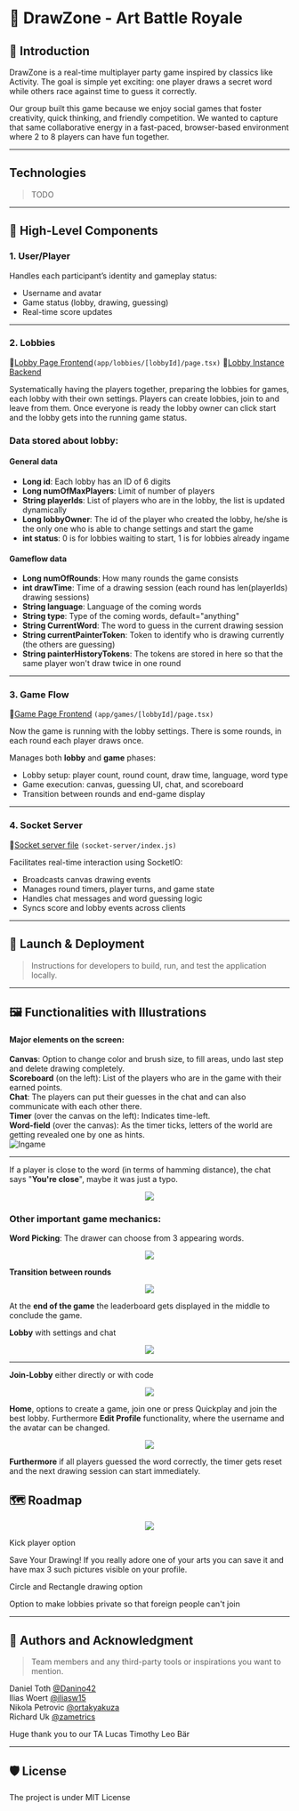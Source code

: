 # 🎨 DrawZone - Art Battle Royale

## 🧭 Introduction
DrawZone is a real-time multiplayer party game inspired by classics like Activity. The goal is simple yet exciting: one player draws a secret word while others race against time to guess it correctly.

Our group built this game because we enjoy social games that foster creativity, quick thinking, and friendly competition. We wanted to capture that same collaborative energy in a fast-paced, browser-based environment where 2 to 8 players can have fun together.

---

## Technologies
> TODO


---

## 🧩 High-Level Components

### 1. **User/Player**
Handles each participant’s identity and gameplay status:
- Username and avatar
- Game status (lobby, drawing, guessing)
- Real-time score updates

---

### 2. **Lobbies**
📁[Lobby Page Frontend](https://github.com/zametrics/sopra-fs25-group-09-client/blob/main/app/lobbies/%5BlobbyId%5D/page.tsx)`(app/lobbies/[lobbyId]/page.tsx)`
📁[Lobby Instance Backend](https://github.com/zametrics/sopra-fs25-group-09-server/blob/main/src/main/java/ch/uzh/ifi/hase/soprafs24/entity/Lobby.java)


Systematically having the players together, preparing the lobbies for games, each lobby with their own settings. Players can create lobbies, join to and leave from them. Once everyone is ready the lobby owner can click start and the lobby gets into the running game status.


### Data stored about lobby:

#### General data
- **Long id**: Each lobby has an ID of 6 digits  
- **Long numOfMaxPlayers**: Limit of number of players  
- **String playerIds**: List of players who are in the lobby, the list is updated dynamically  
- **Long lobbyOwner**: The id of the player who created the lobby, he/she is the only one who is able to change settings and start the game  
- **int status**: 0 is for lobbies waiting to start, 1 is for lobbies already ingame  

#### Gameflow data
- **Long numOfRounds**: How many rounds the game consists  
- **int drawTime**: Time of a drawing session (each round has len(playerIds) drawing sessions)  
- **String language**: Language of the coming words  
- **String type**: Type of the coming words, default="anything"  
- **String CurrentWord**: The word to guess in the current drawing session  
- **String currentPainterToken**: Token to identify who is drawing currently (the others are guessing)  
- **String painterHistoryTokens**: The tokens are stored in here so that the same player won't draw twice in one round  



---

### 3. **Game Flow**
📁[Game Page Frontend](https://github.com/zametrics/sopra-fs25-group-09-client/blob/main/app/games/%5BlobbyId%5D/page.tsx) `(app/games/[lobbyId]/page.tsx)`

Now the game is running with the lobby settings. There is some rounds, in each round each player draws once.


Manages both **lobby** and **game** phases:
- Lobby setup: player count, round count, draw time, language, word type
- Game execution: canvas, guessing UI, chat, and scoreboard
- Transition between rounds and end-game display

---

### 4. **Socket Server**
📁[Socket server file](https://github.com/zametrics/sopra-fs25-group-09-client/blob/main/socket-server/index.js) `(socket-server/index.js)`

Facilitates real-time interaction using SocketIO:
- Broadcasts canvas drawing events
- Manages round timers, player turns, and game state
- Handles chat messages and word guessing logic
- Syncs score and lobby events across clients

---

## 🚀 Launch & Deployment
> Instructions for developers to build, run, and test the application locally.


---

## 🖼️ Functionalities with Illustrations
#### Major elements on the screen:  
**Canvas**: Option to change color and brush size, to fill areas, undo last step and delete drawing completely.  
**Scoreboard** (on the left): List of the players who are in the game with their earned points.  
**Chat**: The players can put their guesses in the chat and can also communicate with each other there.  
**Timer** (over the canvas on the left): Indicates time-left.  
**Word-field** (over the canvas): As the timer ticks, letters of the world are getting revealed one by one as hints.  
![Ingame](readme_images/ingame.png)

---

If a player is close to the word (in terms of hamming distance), the chat says "**You're close**", maybe it was just a typo.  
<p align="center">
  <img src="readme_images/very_close.png" />
</p>

### Other important game mechanics:  
**Word Picking**: The drawer can choose from 3 appearing words.  
<p align="center">
  <img src="readme_images/pickword.png" />
</p>

**Transition between rounds**
<p align="center">
  <img src="readme_images/transition.png" />
</p>


At the **end of the game** the leaderboard gets displayed in the middle to conclude the game.  

**Lobby** with settings and chat
<p align="center">
  <img src="readme_images/lobby.png" />
</p>

---


**Join-Lobby** either directly or with code
<p align="center">
  <img src="readme_images/joinlobby.png" />
</p>

**Home**, options to create a game, join one or press Quickplay and join the best lobby. Furthermore **Edit Profile** functionality, where the username and the avatar can be changed.
<p align="center">
  <img src="readme_images/home.png" />
</p>

**Furthermore** if all players guessed the word correctly, the timer gets reset and the next drawing session can start immediately.  

## 🗺️ Roadmap

<p align="center">
  <img src="readme_images/roadmap.png" />
</p>

Kick player option

Save Your Drawing! If you really adore one of your arts you can save it and have max 3 such pictures visible on your profile. 

Circle and Rectangle drawing option

Option to make lobbies private so that foreign people can't join

---

## 🙌 Authors and Acknowledgment
> Team members and any third-party tools or inspirations you want to mention.

Daniel Toth [@Danino42](https://github.com/Danino42)  
Ilias Woert [@iliasw15](https://github.com/iliasw15)  
Nikola Petrovic [@ortakyakuza](https://github.com/ortakyakuza)  
Richard Uk [@zametrics](https://github.com/zametrics)  

Huge thank you to our TA Lucas Timothy Leo Bär

---

## 🛡️ License
The project is under MIT License


